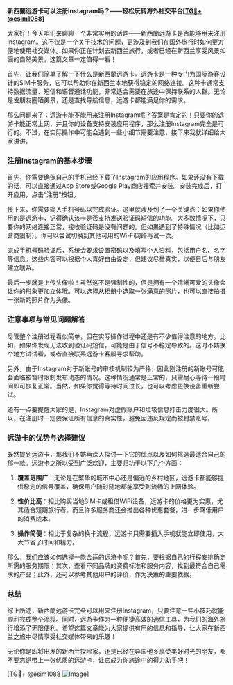 **新西蘭远游卡可以注册Instagram吗？——轻松玩转海外社交平台[[TG💪+ @esim1088](https://t.me/s/esim1088)]**

大家好！今天咱们来聊聊一个非常实用的话题——新西蘭远游卡是否能够用来注册Instagram。这不仅是一个关于技术的问题，更涉及到我们在国外旅行时如何更方便地使用社交媒体。如果你正在计划去新西兰旅行，或者已经在新西兰享受风景如画的自然美景，这篇文章一定值得一看！

首先，让我们简单了解一下什么是新西蘭远游卡。远游卡是一种专门为国际游客设计的SIM卡服务，它可以帮助你在新西兰本地获得稳定的网络连接。这种卡通常支持数据流量、短信和语音通话功能，非常适合需要在旅途中保持联系的人群。无论是发朋友圈晒美景，还是查找导航信息，远游卡都能满足你的需求。

那么问题来了：远游卡能不能用来注册Instagram呢？答案是肯定的！只要你的远游卡能正常上网，并且你的设备支持安装应用程序，那么注册Instagram完全是可行的。不过，在实际操作中可能会遇到一些小细节需要注意，接下来我就详细给大家讲讲。

### 注册Instagram的基本步骤

首先，你需要确保自己的手机已经下载了Instagram的应用程序。如果还没有下载的话，可以直接通过App Store或Google Play商店搜索并安装。安装完成后，打开应用，点击“注册”按钮。

接下来，你需要输入手机号码以完成验证。这里就涉及到了一个关键点：如果你使用的是远游卡，记得确认该卡是否支持发送验证码短信的功能。大多数情况下，只要你的网络连接正常，接收验证码是没有问题的。但如果遇到了特殊情况（比如运营商限制），你可以尝试切换到其他可用的Wi-Fi网络再试一次。

完成手机号码验证后，系统会要求设置密码以及填写个人资料，包括用户名、名字等信息。这些内容可以根据个人喜好自由设定，但建议尽量真实，以便日后与朋友建立联系。

最后一步就是上传头像啦！虽然这不是强制性的，但是拥有一个清晰可爱的头像会让你的形象更加立体哦。可以选择从相册中选取一张满意的照片，也可以直接拍摄一张新的照片作为头像。

### 注意事项与常见问题解答

尽管整个注册过程看似简单，但在实际操作过程中还是有不少值得注意的地方。比如，如果你发现无法收到验证码短信，可能是由于信号不稳定导致的。这时不妨换个地方试试看，或者直接联系远游卡客服寻求帮助。

另外，由于Instagram对于新账号的审核机制较为严格，因此刚注册的新账号可能会面临被暂时限制发布动态的情况。这种情况通常是正常的，只需耐心等待一段时间即可恢复正常。当然，如果你觉得等待时间过长，也可以考虑更换设备重新尝试。

还有一点要提醒大家的是，Instagram对虚假账户和垃圾信息打击力度很大。所以，在注册时一定要保证所有信息的真实性，避免因违反规定而被封禁账号。

### 远游卡的优势与选择建议

既然提到远游卡，那我们不妨再深入探讨一下它的优点以及如何挑选最适合自己的那一款。远游卡之所以受到广泛欢迎，主要归功于以下几个方面：

1. **覆盖范围广**：无论是在繁华的城市中心还是偏远的乡村地区，远游卡都能够提供稳定的信号覆盖，确保用户随时随地都能享受到流畅的上网体验。
   
2. **性价比高**：相比购买当地SIM卡或租借WiFi设备，远游卡的价格更为实惠，尤其适合短期旅行者。而且许多服务商还会推出各种优惠套餐，进一步降低用户的消费成本。

3. **操作简便**：相比于复杂的换卡流程，远游卡只需要插入手机就能立即使用，大大节省了时间和精力。

那么，我们应该如何选择一款合适的远游卡呢？首先，要根据自己的行程安排确定所需的服务期限；其次，查看不同品牌的资费标准和服务内容，找到最符合自己需求的产品；此外，还可以参考其他用户的评价，作为决策的重要依据。

### 总结

综上所述，新西蘭远游卡完全可以用来注册Instagram，只要注意一些小技巧就能顺利完成整个流程。同时，远游卡作为一种便捷高效的通信工具，为我们的海外旅行增添了无限便利。希望这篇文章能为大家提供有用的信息和指导，让大家在新西兰之旅中尽情享受社交媒体带来的乐趣！

无论你是即将出发的新西兰探险家，还是已经在异国他乡享受美好时光的朋友，都不要忘记带上一张优质的远游卡，让它成为你旅途中的得力助手吧！

[[TG💪+ @esim1088](https://t.me/s/esim1088) ![Image](https://i.postimg.cc/4NQfJmqS/Snipaste-2025-05-13-00-14-12.png)]